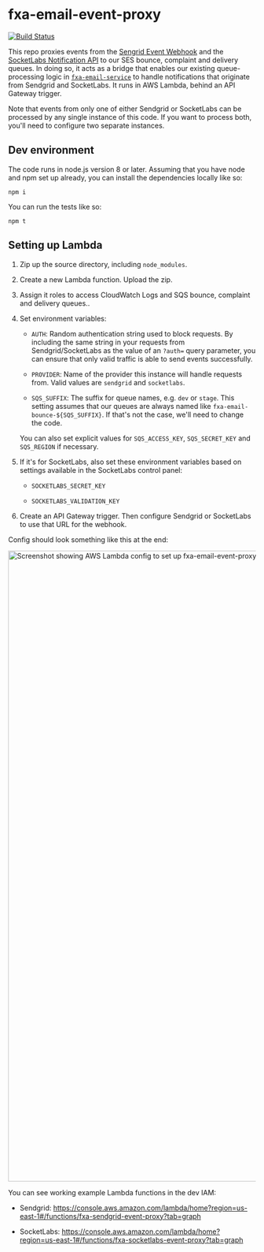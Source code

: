 # fxa-email-event-proxy

[![Build Status](https://travis-ci.org/mozilla/fxa-email-event-proxy.svg?branch=master)](https://travis-ci.org/mozilla/fxa-email-event-proxy)

This repo proxies events
from the [Sengrid Event Webhook](https://sendgrid.com/docs/API_Reference/Event_Webhook/event.html)
and the [SocketLabs Notification API](https://www.socketlabs.com/api-reference/notification-api/)
to our SES bounce, complaint and delivery queues.
In doing so,
it acts as a bridge
that enables our existing queue-processing logic
in [`fxa-email-service`](https://github.com/mozilla/fxa-email-service)
to handle notifications that originate from Sendgrid and SocketLabs.
It runs in AWS Lambda,
behind an API Gateway trigger.

Note that events from
only one of either Sendgrid or SocketLabs
can be processed by any single instance
of this code.
If you want to process both,
you'll need to configure
two separate instances.

## Dev environment

The code runs in node.js
version 8 or later.
Assuming that you have
node and npm
set up already,
you can install the dependencies locally
like so:

```
npm i
```

You can run the tests
like so:

```
npm t
```

## Setting up Lambda

1. Zip up the source directory,
   including `node_modules`.

2. Create a new Lambda function.
   Upload the zip.

3. Assign it roles to access CloudWatch Logs
   and SQS bounce, complaint and delivery queues..

4. Set environment variables:

   * `AUTH`:
     Random authentication string
     used to block requests.
     By including the same string
     in your requests from Sendgrid/SocketLabs
     as the value of an `?auth=` query parameter,
     you can ensure that only valid traffic
     is able to send events successfully.

   * `PROVIDER`:
     Name of the provider
     this instance will handle requests from.
     Valid values are `sendgrid` and `socketlabs`.

   * `SQS_SUFFIX`:
     The suffix for queue names,
     e.g. `dev` or `stage`.
     This setting assumes that our queues
     are always named like
     `fxa-email-bounce-${SQS_SUFFIX}`.
     If that's not the case,
     we'll need to change the code.

   You can also set explicit values
   for `SQS_ACCESS_KEY`, `SQS_SECRET_KEY` and `SQS_REGION`
   if necessary.

5. If it's for SocketLabs,
   also set these environment variables
   based on settings available
   in the SocketLabs control panel:

   * `SOCKETLABS_SECRET_KEY`

   * `SOCKETLABS_VALIDATION_KEY`

6. Create an API Gateway trigger.
   Then configure Sendgrid or SocketLabs
   to use that URL for the webhook.

Config should look something like this at the end:

<img width="1281" alt="Screenshot showing AWS Lambda config to set up fxa-email-event-proxy for Sendgrid" src="https://user-images.githubusercontent.com/64367/43510256-fd421898-956c-11e8-9e19-a9066152d8c2.png" />

You can see working example Lambda functions
in the dev IAM:

* Sendgrid:
  https://console.aws.amazon.com/lambda/home?region=us-east-1#/functions/fxa-sendgrid-event-proxy?tab=graph

* SocketLabs:
  https://console.aws.amazon.com/lambda/home?region=us-east-1#/functions/fxa-socketlabs-event-proxy?tab=graph
